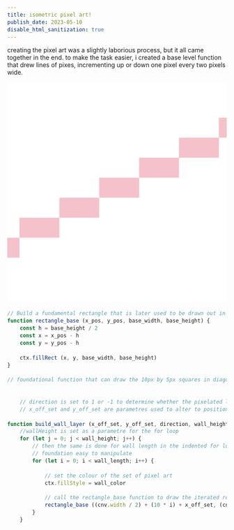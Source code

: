 ```yaml
---
title: isometric pixel art!
publish_date: 2023-05-10
disable_html_sanitization: true
--- 
```

<font>
        creating the pixel art was a slightly laborious process, but it all came together in the end. to make the task easier,
        i created a base level function that drew lines of pixes, incrementing up or down one pixel every two pixels wide.
</font>

![pixel art foundation](./images/pixelbase.png)

```js
// Build a fundamental rectangle that is later used to be drawn out in the build_wall_layer() function
function rectangle_base (x_pos, y_pos, base_width, base_height) {
    const h = base_height / 2
    const x = x_pos - h
    const y = y_pos - h
    
    ctx.fillRect (x, y, base_width, base_height)
}

// foundational function that can draw the 10px by 5px squares in diagonal line formations


    // direction is set to 1 or -1 to determine whether the pixelated line is in an upward or downward direction
    // x_off_set and y_off_set are parametres used to alter to position the squares onto the desires canvas location. 

function build_wall_layer (x_off_set, y_off_set, direction, wall_height, wall_length, wall_color) {
    //wallHeight is set as a parametre for the for loop
    for (let j = 0; j < wall_height; j++) {
        // then the same is done for wall length in the indented for loop to make this
        // foundation easy to manipulate
        for (let i = 0; i < wall_length; i++) {
            
            // set the colour of the set of pixel art
            ctx.fillStyle = wall_color        
            
            // call the rectangle_base function to draw the iterated rectangle 
            rectangle_base ((cnv.width / 2) + (10 * i) + x_off_set, (cnv.height / 2) + (5 * direction * i) - (j * 5)+ y_off_set, 10, 5)
        }
    } 
```

<font>
</font>













